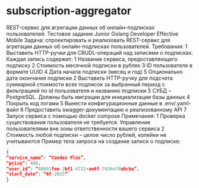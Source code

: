 # subscription-aggregator
REST-сервис для агрегации данных об онлайн-подписках пользователей.
Тестовое задание Junior Golang Developer
Effective Mobile
Задача:
спроектировать
и
реализовать
REST-сервис для агрегации данных об
онлайн-подписках пользователей.
Требования:
1 Выставить HTTP-ручки для CRUDL-операций над записями о подписках. Каждая запись
содержит:
1 Название сервиса, предоставляющего подписку
2 Стоимость месячной подписки в рублях
3 ID пользователя в формате UUID
4 Дата начала подписки (месяц и год)
5 Опционально дата окончания подписки
2 Выставить HTTP-ручку для подсчета суммарной стоимости всех подписок за выбранный
период с фильтрацией по id пользователя и названию подписки
3 СУБД – PostgreSQL. Должны быть миграции для инициализации базы данных
4 Покрыть код логами
5 Вынести конфигурационные данные в .env/.yaml-файл
6 Предоставить swagger-документацию к реализованному API
7 Запуск сервиса с помощью docker compose
Примечания:
1 Проверка существования пользователя не требуется. Управление пользователями вне
зоны ответственности вашего сервиса
2 Стоимость любой подписки – целое число рублей, копейки не учитываются
Пример тела запроса на создание записи о подписке:
```json
{
“service_name”: “Yandex Plus”,
“price”: 400,
“user_id”: “60601fee-2bf1-4721-ae6f-7636e79a0cba”,
“start_date”: “07-2025”
}
```
